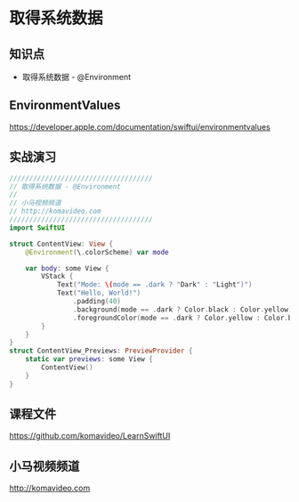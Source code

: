 取得系统数据
==========

## 知识点

* 取得系统数据 - @Environment

## EnvironmentValues

https://developer.apple.com/documentation/swiftui/environmentvalues

## 实战演习

~~~swift
////////////////////////////////////
// 取得系统数据 - @Environment
//
// 小马视频频道
// http://komavideo.com
////////////////////////////////////
import SwiftUI

struct ContentView: View {
    @Environment(\.colorScheme) var mode

    var body: some View {
        VStack {
            Text("Mode: \(mode == .dark ? "Dark" : "Light")")
            Text("Hello, World!")
                .padding(40)
                .background(mode == .dark ? Color.black : Color.yellow)
                .foregroundColor(mode == .dark ? Color.yellow : Color.black)
        }
    }
}
struct ContentView_Previews: PreviewProvider {
    static var previews: some View {
        ContentView()
    }
}
~~~

## 课程文件

https://github.com/komavideo/LearnSwiftUI

## 小马视频频道

http://komavideo.com